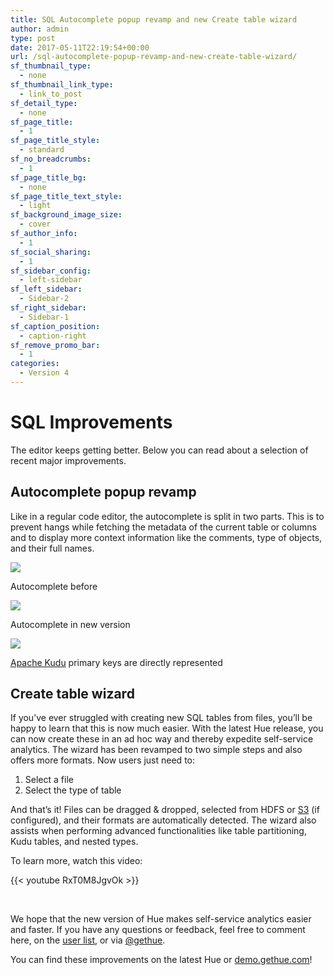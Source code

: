 ```yaml
---
title: SQL Autocomplete popup revamp and new Create table wizard
author: admin
type: post
date: 2017-05-11T22:19:54+00:00
url: /sql-autocomplete-popup-revamp-and-new-create-table-wizard/
sf_thumbnail_type:
  - none
sf_thumbnail_link_type:
  - link_to_post
sf_detail_type:
  - none
sf_page_title:
  - 1
sf_page_title_style:
  - standard
sf_no_breadcrumbs:
  - 1
sf_page_title_bg:
  - none
sf_page_title_text_style:
  - light
sf_background_image_size:
  - cover
sf_author_info:
  - 1
sf_social_sharing:
  - 1
sf_sidebar_config:
  - left-sidebar
sf_left_sidebar:
  - Sidebar-2
sf_right_sidebar:
  - Sidebar-1
sf_caption_position:
  - caption-right
sf_remove_promo_bar:
  - 1
categories:
  - Version 4
---
```


# SQL Improvements

The editor keeps getting better. Below you can read about a selection of recent major improvements.

## Autocomplete popup revamp

Like in a regular code editor, the autocomplete is split in two parts. This is to prevent hangs while fetching the metadata of the current table or columns and to display more context information like the comments, type of objects, and their full names.

<div id="attachment_33782" class="wp-caption aligncenter">
  <p>
    <a href="https://cdn.gethue.com/uploads/2017/05/autocomplete-before.png"><img src="https://cdn.gethue.com/uploads/2017/05/autocomplete-before.png" /></a>
  </p>

  <p class="wp-caption-text">
    Autocomplete before
  </p>
</div>

<div id="attachment_33783" class="wp-caption aligncenter">
  <p>
    <a href="https://cdn.gethue.com/uploads/2017/05/autocomplete_1.png"><img src="https://cdn.gethue.com/uploads/2017/05/autocomplete_1.png" /></a>
  </p>

  <p class="wp-caption-text">
    Autocomplete in new version
  </p>
</div>

<div id="attachment_33784" class="wp-caption aligncenter">
  <p>
    <a href="https://cdn.gethue.com/uploads/2017/05/autocomplete_2.png"><img src="https://cdn.gethue.com/uploads/2017/05/autocomplete_2.png" /></a>
  </p>

  <p class="wp-caption-text">
    <a href="https://kudu.apache.org/">Apache Kudu</a> primary keys are directly represented
  </p>
</div>

## Create table wizard

If you’ve ever struggled with creating new SQL tables from files, you’ll be happy to learn that this is now much easier. With the latest Hue release, you can now create these in an ad hoc way and thereby expedite self-service analytics. The wizard has been revamped to two simple steps and also offers more formats. Now users just need to:

1. Select a file
2. Select the type of table

And that’s it! Files can be dragged & dropped, selected from HDFS or [S3][1] (if configured), and their formats are automatically detected. The wizard also assists when performing advanced functionalities like table partitioning, Kudu tables, and nested types.

To learn more, watch this video:

{{< youtube RxT0M8JgvOk >}}

&nbsp;

We hope that the new version of Hue makes self-service analytics easier and faster. If you have any questions or feedback, feel free to comment here, on the [user list][2], or via [@gethue][3].

You can find these improvements on the latest Hue or [demo.gethue.com][4]!

[1]: https://gethue.com/introducing-s3-support-in-hue/
[2]: http://groups.google.com/a/cloudera.org/group/hue-user
[3]: https://twitter.com/gethue
[4]: http://demo.gethue.com
